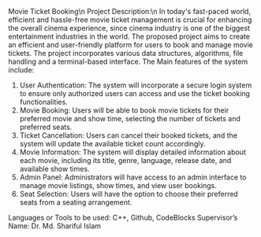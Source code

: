 Movie Ticket Booking\n
Project Description:\n 
In today's fast-paced world, efficient and hassle-free movie ticket management is crucial for enhancing the overall cinema experience, since cinema industry is one of the biggest entertainment industries in the world. The proposed project aims to create an efficient and user-friendly platform for users to book and manage movie tickets. The project incorporates various data structures, algorithms, file handling and a terminal-based interface.
The Main features of the system include:
1.	User Authentication: The system will incorporate a secure login system to ensure only authorized users can access and use the ticket booking functionalities.
2.	Movie Booking: Users will be able to book movie tickets for their preferred movie and show time, selecting the number of tickets and preferred seats.
3.	Ticket Cancellation: Users can cancel their booked tickets, and the system will update the available ticket count accordingly.
4.	Movie Information: The system will display detailed information about each movie, including its title, genre, language, release date, and available show times.
5.	Admin Panel: Administrators will have access to an admin interface to manage movie listings, show times, and view user bookings.
6.	Seat Selection: Users will have the option to choose their preferred seats from a seating arrangement.

Languages or Tools to be used: C++, Github, CodeBlocks
Supervisor’s Name: Dr. Md. Shariful Islam

